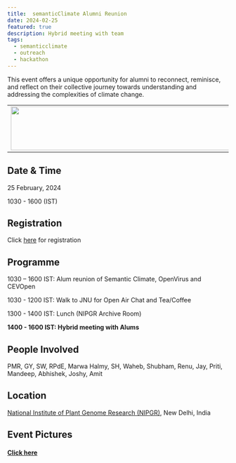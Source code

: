 ```yaml
---
title:  semanticClimate Alumni Reunion
date: 2024-02-25
featured: true
description: Hybrid meeting with team 
tags:
  - semanticclimate
  - outreach
  - hackathon
---
```


This event offers a unique opportunity for alumni to reconnect, reminisce, and reflect on their collective journey towards understanding and addressing the complexities of climate change. 

<table align="center">
  <tr>
    <td align="center">
      <img src='{{ "/static/img/sC_Reunion.png" | url }}' width="500" height="100">
    </td>
  </tr>
</table>

## Date & Time

25 February, 2024

1030 - 1600 (IST)

## Registration
Click [here](https://forms.gle/mqkgEfjs3yWw95NE9) for registration

## Programme

1030 – 1600 IST: 	Alum reunion of Semantic Climate, OpenVirus and CEVOpen

1030 - 1200 IST:  Walk to JNU for Open Air Chat and Tea/Coffee 

1300 - 1400 IST: 	Lunch (NIPGR Archive Room)

**1400 - 1600 IST:  Hybrid meeting with Alums**	

## People Involved
PMR, GY, SW, RPdE, Marwa Halmy, SH, Waheb, Shubham, Renu, Jay, Priti, Mandeep, Abhishek, Joshy, Amit  

## Location

[National Institute of Plant Genome Research (NIPGR)](https://nipgr.ac.in/home/home.php), New Delhi, India

## Event Pictures

#### [Click here](https://semanticclimate.github.io/p/en/posts/sc_alumni_NIPGR/)




